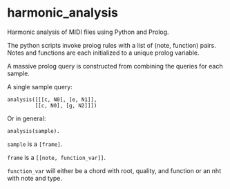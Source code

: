 # harmonic_analysis
Harmonic analysis of MIDI files using Python and Prolog.

The python scripts invoke prolog rules with a list of (note, function) pairs.
Notes and functions are each initialized to a unique prolog variable.

A massive prolog query is constructed from combining the queries for each sample.

A single sample query:
```
analysis([[[c, N0], [e, N1]],
         [[c, N0], [g, N2]]])
```

Or in general:
```
analysis(sample).
```

`sample` is a `[frame]`.

`frame` is a `[[note, function_var]]`.

`function_var` will either be a chord with root, quality, and function or an nht with note and type.
